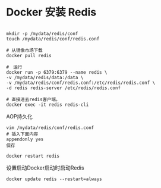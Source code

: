 # Docker 安装 Redis



```shell

mkdir -p /mydata/redis/conf
touch /mydata/redis/conf/redis.conf

# 从镜像市场下载
docker pull redis

#　运行
docker run -p 6379:6379 --name redis \
-v /mydata/redis/data:/data \
-v /mydata/redis/conf/redis.conf:/etc/redis/redis.conf \
-d redis redis-server /etc/redis/redis.conf

# 直接进去redis客户端。
docker exec -it redis redis-cli
```

AOP持久化

```shell
vim /mydata/redis/conf/redis.conf
# 插入下面内容
appendonly yes
保存

docker restart redis
```

设置启动Docker启动时启动Redis

```shell
docker update redis --restart=always
```

